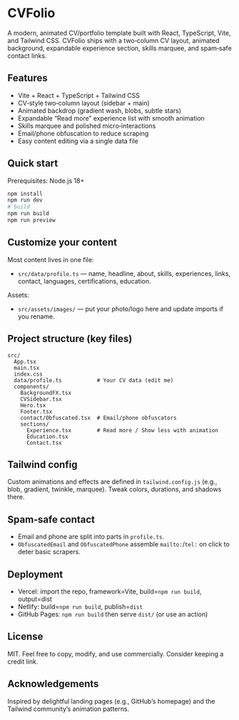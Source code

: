 # CVFolio

A modern, animated CV/portfolio template built with React, TypeScript, Vite, and Tailwind CSS. CVFolio ships with a two‑column CV layout, animated background, expandable experience section, skills marquee, and spam‑safe contact links.

## Features

- Vite + React + TypeScript + Tailwind CSS
- CV‑style two‑column layout (sidebar + main)
- Animated backdrop (gradient wash, blobs, subtle stars)
- Expandable “Read more” experience list with smooth animation
- Skills marquee and polished micro‑interactions
- Email/phone obfuscation to reduce scraping
- Easy content editing via a single data file

## Quick start

Prerequisites: Node.js 18+

```bash
npm install
npm run dev
# build
npm run build
npm run preview
```

## Customize your content

Most content lives in one file:
- `src/data/profile.ts` — name, headline, about, skills, experiences, links, contact, languages, certifications, education.

Assets:
- `src/assets/images/` — put your photo/logo here and update imports if you rename.

## Project structure (key files)

```
src/
  App.tsx
  main.tsx
  index.css
  data/profile.ts           # Your CV data (edit me)
  components/
    BackgroundFX.tsx
    CVSidebar.tsx
    Hero.tsx
    Footer.tsx
    contact/Obfuscated.tsx  # Email/phone obfuscators
    sections/
      Experience.tsx        # Read more / Show less with animation
      Education.tsx
      Contact.tsx
```

## Tailwind config

Custom animations and effects are defined in `tailwind.config.js` (e.g., blob, gradient, twinkle, marquee). Tweak colors, durations, and shadows there.

## Spam‑safe contact

- Email and phone are split into parts in `profile.ts`.
- `ObfuscatedEmail` and `ObfuscatedPhone` assemble `mailto:`/`tel:` on click to deter basic scrapers.

## Deployment

- Vercel: import the repo, framework=Vite, build=`npm run build`, output=dist
- Netlify: build=`npm run build`, publish=`dist`
- GitHub Pages: `npm run build` then serve `dist/` (or use an action)

## License

MIT. Feel free to copy, modify, and use commercially. Consider keeping a credit link.

## Acknowledgements

Inspired by delightful landing pages (e.g., GitHub’s homepage) and the Tailwind community’s animation patterns.

